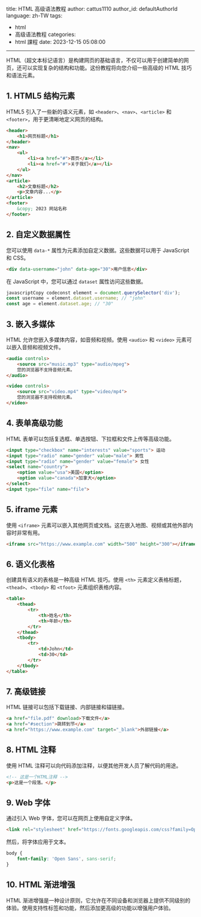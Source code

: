 title: HTML 高级语法教程
author: cattus1110
author_id: defaultAuthorId
language: zh-TW
tags:
  - html
  - 高级语法教程
categories:
  - html 課程
date: 2023-12-15 05:08:00
---
HTML（超文本标记语言）是构建网页的基础语言，不仅可以用于创建简单的网页，还可以实现复杂的结构和功能。这份教程将向您介绍一些高级的 HTML 技巧和语法元素。

## 1. HTML5 结构元素

HTML5 引入了一些新的语义元素，如 `<header>`、`<nav>`、`<article>` 和 `<footer>`，用于更清晰地定义网页的结构。

```html
<header>
    <h1>网页标题</h1>
</header>
<nav>
    <ul>
        <li><a href="#">首页</a></li>
        <li><a href="#">关于我们</a></li>
    </ul>
</nav>
<article>
    <h2>文章标题</h2>
    <p>文章内容...</p>
</article>
<footer>
    &copy; 2023 网站名称
</footer>
```

## 2. 自定义数据属性

您可以使用 `data-*` 属性为元素添加自定义数据。这些数据可以用于 JavaScript 和 CSS。

```html
<div data-username="john" data-age="30">用户信息</div>
```

在 JavaScript 中，您可以通过 `dataset` 属性访问这些数据。

```javascript
javascriptCopy codeconst element = document.querySelector('div');
const username = element.dataset.username; // "john"
const age = element.dataset.age; // "30"
```

## 3. 嵌入多媒体

HTML 允许您嵌入多媒体内容，如音频和视频。使用 `<audio>` 和 `<video>` 元素可以嵌入音频和视频文件。

```html
<audio controls>
    <source src="music.mp3" type="audio/mpeg">
    您的浏览器不支持音频元素。
</audio>

<video controls>
    <source src="video.mp4" type="video/mp4">
    您的浏览器不支持视频元素。
</video>
```

## 4. 表单高级功能

HTML 表单可以包括复选框、单选按钮、下拉框和文件上传等高级功能。

```html
<input type="checkbox" name="interests" value="sports"> 运动
<input type="radio" name="gender" value="male"> 男性
<input type="radio" name="gender" value="female"> 女性
<select name="country">
    <option value="usa">美国</option>
    <option value="canada">加拿大</option>
</select>
<input type="file" name="file">
```

## 5. iframe 元素

使用 `<iframe>` 元素可以嵌入其他网页或文档。这在嵌入地图、视频或其他外部内容时非常有用。

```html
<iframe src="https://www.example.com" width="500" height="300"></iframe>
```

## 6. 语义化表格

创建具有语义的表格是一种高级 HTML 技巧。使用 `<th>` 元素定义表格标题，`<thead>`、`<tbody>` 和 `<tfoot>` 元素组织表格内容。

```html
<table>
    <thead>
        <tr>
            <th>姓名</th>
            <th>年龄</th>
        </tr>
    </thead>
    <tbody>
        <tr>
            <td>John</td>
            <td>30</td>
        </tr>
    </tbody>
</table>
```

## 7. 高级链接

HTML 链接可以包括下载链接、内部链接和锚链接。

```html
<a href="file.pdf" download>下载文件</a>
<a href="#section">跳转到节</a>
<a href="https://www.example.com" target="_blank">外部链接</a>
```

## 8. HTML 注释

使用 HTML 注释可以向代码添加注释，以便其他开发人员了解代码的用途。

```html
<!-- 这是一个HTML注释 -->
<p>这是一个段落。</p>
```

## 9. Web 字体

通过引入 Web 字体，您可以在网页上使用自定义字体。

```html
<link rel="stylesheet" href="https://fonts.googleapis.com/css?family=Open+Sans">
```

然后，将字体应用于文本。

```css
body {
    font-family: 'Open Sans', sans-serif;
}
```

## 10. HTML 渐进增强

HTML 渐进增强是一种设计原则，它允许在不同设备和浏览器上提供不同级别的体验。使用支持性标签和功能，然后添加更高级的功能以增强用户体验。